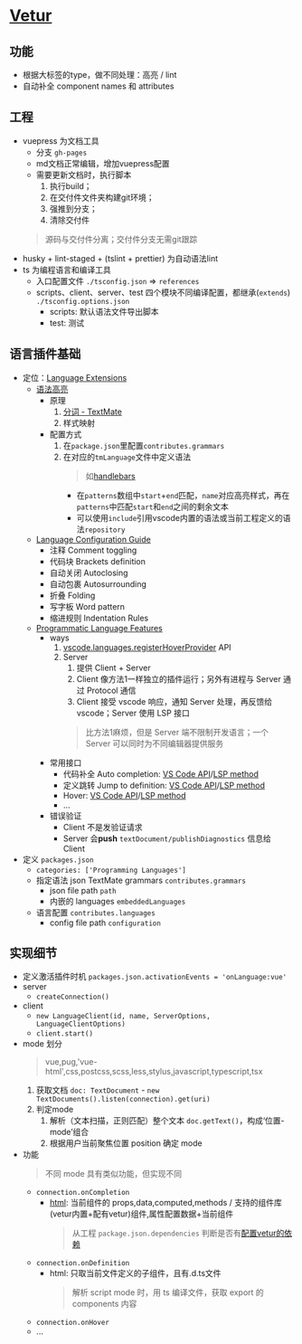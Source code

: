 # [Vetur](https://vuejs.github.io/vetur)


## 功能
- 根据大标签的type，做不同处理：高亮 / lint
- 自动补全 component names 和 attributes


## 工程
- vuepress 为文档工具
    - 分支 `gh-pages`
    - md文档正常编辑，增加vuepress配置
    - 需要更新文档时，执行脚本
        1. 执行build；
        2. 在交付件文件夹构建git环境；
        3. 强推到分支；
        4. 清除交付件
    > 源码与交付件分离；交付件分支无需git跟踪
- husky + lint-staged + (tslint + prettier) 为自动语法lint
- ts 为编程语言和编译工具
    - 入口配置文件 `./tsconfig.json` => `references`
    - scripts、client、server、test 四个模块不同编译配置，都继承(`extends`) `./tsconfig.options.json`
        - scripts: 默认语法文件导出脚本
        - test: 测试


## 语言插件基础
- 定位：[Language Extensions](https://code.visualstudio.com/api/language-extensions/overview#programmatic-language-features)
    - [语法高亮](https://code.visualstudio.com/api/language-extensions/syntax-highlight-guide)
        - 原理
            1. [分词 - TextMate](https://macromates.com/manual/en/language_grammars)
            2. 样式映射
        - 配置方式
            1. 在`package.json`里配置`contributes.grammars`
            2. 在对应的`tmLanguage`文件中定义语法
                > 如[handlebars](https://github.com/microsoft/vscode/tree/main/extensions/handlebars)
                - 在`patterns`数组中`start`+`end`匹配，`name`对应高亮样式，再在`patterns`中匹配`start`和`end`之间的剩余文本
                - 可以使用`include`引用vscode内置的语法或当前工程定义的语法`repository`
    - [Language Configuration Guide](https://code.visualstudio.com/api/language-extensions/language-configuration-guide)
        - 注释 Comment toggling
        - 代码块 Brackets definition
        - 自动关闭 Autoclosing
        - 自动包裹 Autosurrounding
        - 折叠 Folding
        - 写字板 Word pattern
        - 缩进规则 Indentation Rules
    - [Programmatic Language Features](https://code.visualstudio.com/api/language-extensions/programmatic-language-features)
        - ways
            1. [vscode.languages.registerHoverProvider](https://code.visualstudio.com/api/references/vscode-api#languages.registerHoverProvider) API
            2. Server
                1. 提供 Client + Server
                2. Client 像方法1一样独立的插件运行；另外有进程与 Server 通过 Protocol 通信
                3. Client 接受 vscode 响应，通知 Server 处理，再反馈给 vscode；Server 使用 LSP 接口
                > 比方法1麻烦，但是 Server 端不限制开发语言；一个 Server 可以同时为不同编辑器提供服务
        - 常用接口
            - 代码补全 Auto completion: [VS Code API](https://code.visualstudio.com/api/references/vscode-api#languages.registerCompletionItemProvider)/[LSP method](https://microsoft.github.io/language-server-protocol/specification#textDocument_completion)
            - 定义跳转 Jump to definition: [VS Code API](https://code.visualstudio.com/api/references/vscode-api#languages.registerDefinitionProvider)/[LSP method](https://microsoft.github.io/language-server-protocol/specification#textDocument_definition)
            - Hover: [VS Code API](https://code.visualstudio.com/api/references/vscode-api#languages.registerHoverProvider)/[LSP method](https://microsoft.github.io/language-server-protocol/specification#textDocument_hover)
            - ...
        - 错误验证
            - Client 不是发验证请求
            - Server 会**push** `textDocument/publishDiagnostics` 信息给 Client
- 定义 `packages.json`
    - `categories: ['Programming Languages']`
    - 指定语法 json TextMate grammars `contributes.grammars`
        - json file path `path`
        - 内嵌的 languages `embeddedLanguages`
    - 语言配置 `contributes.languages`
        - config file path `configuration`


## 实现细节
- 定义激活插件时机 `packages.json.activationEvents = 'onLanguage:vue'`
- server
    - `createConnection()`
- client
    - `new LanguageClient(id, name, ServerOptions, LanguageClientOptions)`
    - `client.start()`
- mode 划分
    > vue,pug,'vue-html',css,postcss,scss,less,stylus,javascript,typescript,tsx
    1. 获取文档 `doc: TextDocument` - `new TextDocuments().listen(connection).get(uri)`
    2. 判定mode
        1. 解析（文本扫描，正则匹配）整个文本 `doc.getText()`，构成‘位置-mode’组合
        2. 根据用户当前聚焦位置 position 确定 mode
- 功能
    > 不同 mode 具有类似功能，但实现不同
    - `connection.onCompletion`
        - [html](https://github.com/vuejs/vetur/blob/master/server/src/modes/template/services/htmlCompletion.ts): 当前组件的 props,data,computed,methods / 支持的组件库(vetur内置+配有vetur)组件,属性配置数据+当前组件
            > 从工程 `package.json.dependencies` 判断是否有[配置vetur的依赖](https://github.com/vuejs/vetur/blob/master/server/src/modes/template/tagProviders/index.ts)
    - `connection.onDefinition`
        - html: 只取当前文件定义的子组件，且有.d.ts文件
            > 解析 script mode 时，用 ts 编译文件，获取 export 的 components 内容
    - `connection.onHover`
    - ...

